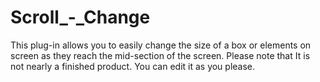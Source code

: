 # Scroll_-_Change
This plug-in allows you to easily change the size of a box or elements on screen as they reach the mid-section of the screen. Please note that It is not nearly a finished product. You can edit it as you please.
